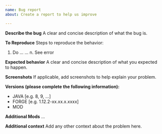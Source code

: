 ```yaml
---
name: Bug report
about: Create a report to help us improve

---
```


**Describe the bug**
A clear and concise description of what the bug is.

**To Reproduce**
Steps to reproduce the behavior:
1. Do ...
...
n. See error

**Expected behavior**
A clear and concise description of what you expected to happen.

**Screenshots**
If applicable, add screenshots to help explain your problem.

**Versions (please complete the following information):**
 - JAVA [e.g. 8, 9, ...]
 - FORGE [e.g. 1.12.2-xx.xx.x.xxxx]
 - MOD

**Additional Mods**
...


**Additional context**
Add any other context about the problem here.

